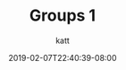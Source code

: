 ---
title: Groups 1
date: 2019-02-07T22:40:39-08:00
draft: true
author: katt
kind: post
type: releases
layout: single
slug: groups-1
description: 
keywords: 
notes: groups
---